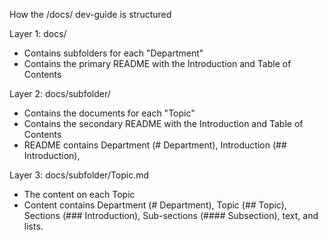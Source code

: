 How the /docs/ dev-guide is structured

Layer 1: docs/

- Contains subfolders for each "Department"
- Contains the primary README with the Introduction and Table of Contents

Layer 2: docs/subfolder/

- Contains the documents for each "Topic"
- Contains the secondary README with the Introduction and Table of Contents
- README contains Department (# Department), Introduction (## Introduction), 

Layer 3: docs/subfolder/Topic.md

- The content on each Topic
- Content contains Department (# Department), Topic (## Topic), Sections (### Introduction), Sub-sections (#### Subsection), text, and lists.
